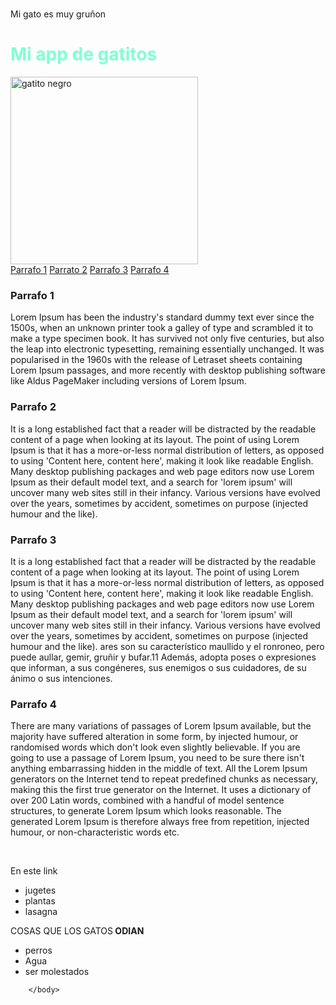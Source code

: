 <!DOCTYPE html>
<!--agregar archivos externos-->
<head>
    <title> Mi primer app de gatitos"</title>
</head>
<body>
    <h1 hello word!!></h1>
    <h2 hello word!!></h2>
    <h3 hello word!!></h3>
    <h4 hello word!!></h4>
     <p> Mi gato es muy  gruñon</p>
    <main>
        <h1 style="color:aquamarine ;">Mi app de gatitos</h1>
        <img src="https://gatogazzu.org/gato-negro-7-mitos-5-datos-curiosos/" alt="gatito negro"style="width:300px;height:300px;">
        <br>
        <!--enlaces externos y externos-->
        <a href="#Parrafo-1">Parrafo 1</a>
        <a href="#Parrafo-2">Parrato 2</a>
        <a href="#Parrafo-3">Parrafo 3</a>
        <a href="#Parrafo-4">Parrafo 4</a>
        <h3 id="Parrafo-1">Parrafo 1</h3>
        <p> Lorem Ipsum has been the industry's standard dummy text ever since the 1500s, when an unknown printer took a galley of type and scrambled it to make a type specimen book. It has survived not only five centuries, but also the leap into electronic typesetting, remaining essentially unchanged. It was popularised in the 1960s with the release of Letraset sheets containing Lorem Ipsum passages, and more recently with desktop publishing software like Aldus PageMaker including versions of Lorem Ipsum.</p>
        <h3 id="Parrafo-2">Parrafo 2</h3>
        <p>It is a long established fact that a reader will be distracted by the readable content of a page when looking at its layout. The point of using Lorem Ipsum is that it has a more-or-less normal distribution of letters, as opposed to using 'Content here, content here', making it look like readable English. Many desktop publishing packages and web page editors now use Lorem Ipsum as their default model text, and a search for 'lorem ipsum' will uncover many web sites still in their infancy. Various versions have evolved over the years, sometimes by accident, sometimes on purpose (injected humour and the like).</p>
        <h3 id="Parrafo-3">Parrafo 3</h3>
        <p> It is a long established fact that a reader will be distracted by the readable content of a page when looking at its layout. The point of using Lorem Ipsum is that it has a more-or-less normal distribution of letters, as opposed to using 'Content here, content here', making it look like readable English. Many desktop publishing packages and web page editors now use Lorem Ipsum as their default model text, and a search for 'lorem ipsum' will uncover many web sites still in their infancy. Various versions have evolved over the years, sometimes by accident, sometimes on purpose (injected humour and the like).
            ares son su característico maullido y el ronroneo, pero puede aullar, gemir, gruñir y bufar.11​ Además, adopta poses o expresiones que informan, a sus congéneres, sus enemigos o sus cuidadores, de su ánimo o sus intenciones.</p>
        <h3 id="Parrafo-4">Parrafo 4</h3>
        <p>There are many variations of passages of Lorem Ipsum available, but the majority have suffered alteration in some form, by injected humour, or randomised words which don't look even slightly believable. If you are going to use a passage of Lorem Ipsum, you need to be sure there isn't anything embarrassing hidden in the middle of text. All the Lorem Ipsum generators on the Internet tend to repeat predefined chunks as necessary, making this the first true generator on the Internet. It uses a dictionary of over 200 Latin words, combined with a handful of model sentence structures, to generate Lorem Ipsum which looks reasonable. The generated Lorem Ipsum is therefore always free from repetition, injected humour, or non-characteristic words etc. </p>
        <br>
        <!--enlace extremo-->
        <p>En este link </p>
         <ul>
            <li>jugetes</li> <!--li>=
                list item-->
            <li>plantas</li>
            <li>lasagna</li>
        </ul>
        <p>COSAS QUE LOS GATOS<strong> ODIAN</strong></p>
        <ul>
            <li>perros</li>
            <li>Agua</li>
            <li>ser molestados</li>
        </ul>
    
        </body>
